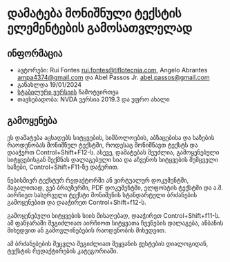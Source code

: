 # დამატება მონიშნული ტექსტის ელემენტების გამოსათვლელად


## ინფორმაცია
* ავტორები: Rui Fontes <rui.fontes@tiflotecnia.com>, Angelo Abrantes <ampa4374@gmail.com> და Abel Passos Jr. <abel.passos@gmail.com>
* განახლდა 19/01/2024
* [სტაბილური ვერსიის][1] ჩამოტვირთვა
* თავსებადობა: NVDA ვერსია 2019.3 და უფრო ახალი

## გამოყენება

ეს დამატება აცხადებს სიტყვების, სიმბოლოების, აბზაცებისა და ხაზების რაოდენობას
მონიშნულ ტექსტში, როდესაც მონიშნავთ ტექსტს და დააჭერთ Control+Shift+F12-ს.
ასევე, დამატებას შეუძლია, გამოყენებული სიტყვებისგან შექმნას დალაგებული სია და
აჩვენოს სიტყვების შემცველი ხაზები, Control+Shift+F11-ზე დაჭერით.

ნებისმიერ ტექსტურ რედაქტორში ან ვირტუალურ დოკუმენტში, მაგალითად, ვებ ბრაუზერში,
PDF დოკუმენტში, ელფოსტის ტექსტში და ა.შ. აირჩიეთ სასურველი ტექსტი მონიშვნის
სტანდარტული ბრძანების გამოყენებით და დააჭირეთ Control+Shift+f12-ს.

გამოყენებული სიტყვების სიის მისაღებად, დააჭირეთ Control+Shift+f11-ს. ამ
ფანჯარაში შეგიძლიათ აირჩიოთ სიტყვათა ჩვენების დალაგება, ანბანის მიხედვით ან
გამოვლინებების რაოდენობის მიხედვით.

ამ ბრძანებების შეცვლა შეგიძლიათ შეყვანის ჟესტების დიალოგიდან, ტექსტის
რედაქტირების კატეგორიაში.

[1]: https://github.com/ruifontes/wordCount/releases/download/2024.02.25/wordCount-2024.02.25.nvda-addon
